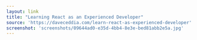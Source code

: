 ```yaml
---
layout: link
title: "Learning React as an Experienced Developer"
source: 'https://daveceddia.com/learn-react-as-experienced-developer'
screenshot: 'screenshots/09644ad0-e35d-4bb4-8e3e-bed81abb2e5a.jpg'
---
```


